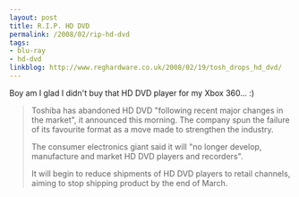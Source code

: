 ```yaml
---
layout: post
title: R.I.P. HD DVD
permalink: /2008/02/rip-hd-dvd
tags:
- blu-ray
- hd-dvd
linkblog: http://www.reghardware.co.uk/2008/02/19/tosh_drops_hd_dvd/
---
```


Boy am I glad I didn't buy that HD DVD player for my Xbox 360... :)

> Toshiba has abandoned HD DVD "following recent major changes in the market", it announced this morning.
> The company spun the failure of its favourite format as a move made to strengthen the industry.
>
> The consumer electronics giant said it will "no longer develop, manufacture and market HD DVD players and
> recorders".
>
> It will begin to reduce shipments of HD DVD players to retail channels, aiming to stop shipping product
> by the end of March.
